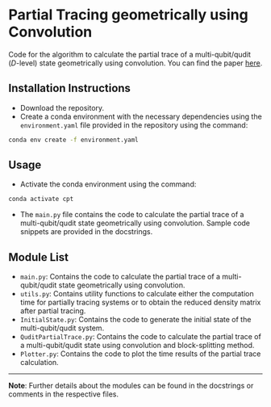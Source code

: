 # Partial Tracing geometrically using Convolution

Code for the algorithm to calculate the partial trace of a multi-qubit/qudit ($D$-level) state geometrically using convolution. You can find the paper [here]().

## Installation Instructions

* Download the repository.
* Create a conda environment with the necessary dependencies using the `environment.yaml` file provided in the repository using the command:

```bash
conda env create -f environment.yaml
```

## Usage

* Activate the conda environment using the command:

```bash
conda activate cpt
```

* The `main.py` file contains the code to calculate the partial trace of a multi-qubit/qudit state geometrically using convolution. Sample code snippets are provided in the docstrings.

## Module List

* `main.py`: Contains the code to calculate the partial trace of a multi-qubit/qudit state geometrically using convolution.
* `utils.py`: Contains utility functions to calculate either the computation time for partially tracing systems or to obtain the reduced density matrix after partial tracing.
* `InitialState.py`: Contains the code to generate the initial state of the multi-qubit/qudit system.
* `QuditPartialTrace.py`: Contains the code to calculate the partial trace of a multi-qubit/qudit state using convolution and block-splitting method.
* `Plotter.py`: Contains the code to plot the time results of the partial trace calculation.

***

**Note**: Further details about the modules can be found in the docstrings or comments in the respective files.
